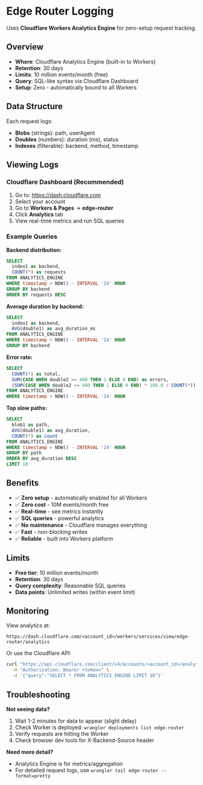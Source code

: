 # Edge Router Logging

Uses **Cloudflare Workers Analytics Engine** for zero-setup request tracking.

## Overview

- **Where**: Cloudflare Analytics Engine (built-in to Workers)
- **Retention**: 30 days
- **Limits**: 10 million events/month (free)
- **Query**: SQL-like syntax via Cloudflare Dashboard
- **Setup**: Zero - automatically bound to all Workers

## Data Structure

Each request logs:
- **Blobs** (strings): path, userAgent
- **Doubles** (numbers): duration (ms), status
- **Indexes** (filterable): backend, method, timestamp

## Viewing Logs

### Cloudflare Dashboard (Recommended)
1. Go to: https://dash.cloudflare.com
2. Select your account
3. Go to **Workers & Pages** → **edge-router**
4. Click **Analytics** tab
5. View real-time metrics and run SQL queries

### Example Queries

**Backend distribution:**
```sql
SELECT 
  index1 as backend,
  COUNT(*) as requests
FROM ANALYTICS_ENGINE
WHERE timestamp > NOW() - INTERVAL '24' HOUR
GROUP BY backend
ORDER BY requests DESC
```

**Average duration by backend:**
```sql
SELECT 
  index1 as backend,
  AVG(double1) as avg_duration_ms
FROM ANALYTICS_ENGINE
WHERE timestamp > NOW() - INTERVAL '24' HOUR
GROUP BY backend
```

**Error rate:**
```sql
SELECT 
  COUNT(*) as total,
  SUM(CASE WHEN double2 >= 400 THEN 1 ELSE 0 END) as errors,
  (SUM(CASE WHEN double2 >= 400 THEN 1 ELSE 0 END) * 100.0 / COUNT(*)) as error_rate
FROM ANALYTICS_ENGINE
WHERE timestamp > NOW() - INTERVAL '24' HOUR
```

**Top slow paths:**
```sql
SELECT 
  blob1 as path,
  AVG(double1) as avg_duration,
  COUNT(*) as count
FROM ANALYTICS_ENGINE
WHERE timestamp > NOW() - INTERVAL '24' HOUR
GROUP BY path
ORDER BY avg_duration DESC
LIMIT 10
```

## Benefits

- ✅ **Zero setup** - automatically enabled for all Workers
- ✅ **Zero cost** - 10M events/month free
- ✅ **Real-time** - see metrics instantly
- ✅ **SQL queries** - powerful analytics
- ✅ **No maintenance** - Cloudflare manages everything
- ✅ **Fast** - non-blocking writes
- ✅ **Reliable** - built into Workers platform

## Limits

- **Free tier**: 10 million events/month
- **Retention**: 30 days
- **Query complexity**: Reasonable SQL queries
- **Data points**: Unlimited writes (within event limit)

## Monitoring

View analytics at:
```
https://dash.cloudflare.com/<account_id>/workers/services/view/edge-router/analytics
```

Or use the Cloudflare API:
```bash
curl "https://api.cloudflare.com/client/v4/accounts/<account_id>/analytics_engine/sql" \
  -H "Authorization: Bearer <token>" \
  -d '{"query":"SELECT * FROM ANALYTICS_ENGINE LIMIT 10"}'
```

## Troubleshooting

**Not seeing data?**
1. Wait 1-2 minutes for data to appear (slight delay)
2. Check Worker is deployed: `wrangler deployments list edge-router`
3. Verify requests are hitting the Worker
4. Check browser dev tools for X-Backend-Source header

**Need more detail?**
- Analytics Engine is for metrics/aggregation
- For detailed request logs, use `wrangler tail edge-router --format=pretty`
